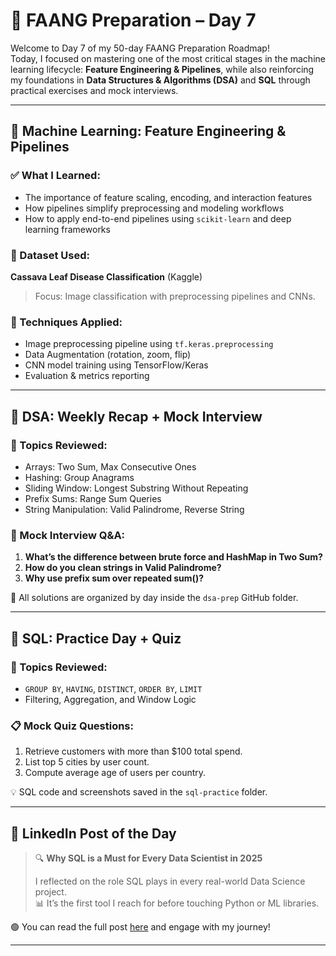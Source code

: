 # 🚀 FAANG Preparation – Day 7

Welcome to Day 7 of my 50-day FAANG Preparation Roadmap!  
Today, I focused on mastering one of the most critical stages in the machine learning lifecycle: **Feature Engineering & Pipelines**, while also reinforcing my foundations in **Data Structures & Algorithms (DSA)** and **SQL** through practical exercises and mock interviews.

---

## 📌 Machine Learning: Feature Engineering & Pipelines

### ✅ What I Learned:
- The importance of feature scaling, encoding, and interaction features
- How pipelines simplify preprocessing and modeling workflows
- How to apply end-to-end pipelines using `scikit-learn` and deep learning frameworks

### 📂 Dataset Used:
**Cassava Leaf Disease Classification** (Kaggle)  
> Focus: Image classification with preprocessing pipelines and CNNs.

### 🔧 Techniques Applied:
- Image preprocessing pipeline using `tf.keras.preprocessing`
- Data Augmentation (rotation, zoom, flip)
- CNN model training using TensorFlow/Keras
- Evaluation & metrics reporting

---

## 🧠 DSA: Weekly Recap + Mock Interview

### 🔄 Topics Reviewed:
- Arrays: Two Sum, Max Consecutive Ones
- Hashing: Group Anagrams
- Sliding Window: Longest Substring Without Repeating
- Prefix Sums: Range Sum Queries
- String Manipulation: Valid Palindrome, Reverse String

### 📝 Mock Interview Q&A:
1. **What’s the difference between brute force and HashMap in Two Sum?**
2. **How do you clean strings in Valid Palindrome?**
3. **Why use prefix sum over repeated sum()?**

📁 All solutions are organized by day inside the `dsa-prep` GitHub folder.

---

## 🧮 SQL: Practice Day + Quiz

### 🔄 Topics Reviewed:
- `GROUP BY`, `HAVING`, `DISTINCT`, `ORDER BY`, `LIMIT`
- Filtering, Aggregation, and Window Logic

### 📋 Mock Quiz Questions:
1. Retrieve customers with more than $100 total spend.
2. List top 5 cities by user count.
3. Compute average age of users per country.

💡 SQL code and screenshots saved in the `sql-practice` folder.

---

## 💼 LinkedIn Post of the Day

> 🔍 **Why SQL is a Must for Every Data Scientist in 2025**
> 
> I reflected on the role SQL plays in every real-world Data Science project.  
> 📊 It’s the first tool I reach for before touching Python or ML libraries.

🟢 You can read the full post [here](#) and engage with my journey!

---

